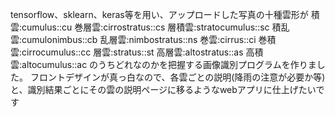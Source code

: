tensorflow、sklearn、keras等を用い、アップロードした写真の十種雲形が
積雲:cumulus::cu
巻層雲:cirrostratus::cs
層積雲:stratocumulus::sc
積乱雲:cumulonimbus::cb
乱層雲:nimbostratus::ns
巻雲:cirrus::ci
巻積雲:cirrocumulus::cc
層雲:stratus::st
高層雲:altostratus::as
高積雲:altocumulus::ac
のうちどれなのかを把握する画像識別プログラムを作りました。
フロントデザインが真っ白なので、各雲ごとの説明(降雨の注意が必要か等)と、識別結果ごとにその雲の説明ページに移るようなwebアプリに仕上げたいです
